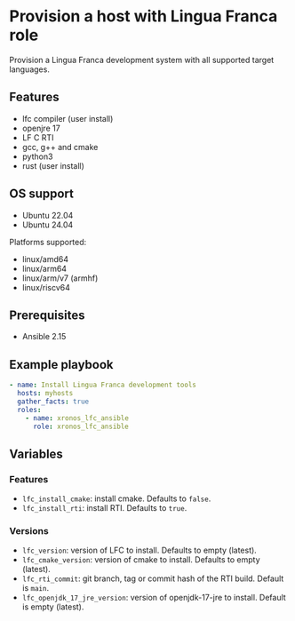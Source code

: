 # Provision a host with Lingua Franca role

Provision a Lingua Franca development system with all supported target languages.

## Features

- lfc compiler (user install)
- openjre 17
- LF C RTI
- gcc, g++ and cmake
- python3
- rust (user install)

## OS support

- Ubuntu 22.04
- Ubuntu 24.04

Platforms supported:

- linux/amd64
- linux/arm64
- linux/arm/v7 (armhf)
- linux/riscv64

## Prerequisites

- Ansible 2.15

## Example playbook

```yaml
- name: Install Lingua Franca development tools
  hosts: myhosts
  gather_facts: true
  roles:
    - name: xronos_lfc_ansible
      role: xronos_lfc_ansible
```

## Variables

### Features

- `lfc_install_cmake`: install cmake. Defaults to `false`.
- `lfc_install_rti`: install RTI. Defaults to `true`.

### Versions

- `lfc_version`: version of LFC to install. Defaults to empty (latest).
- `lfc_cmake_version`: version of cmake to install. Defaults to empty (latest).
- `lfc_rti_commit`: git branch, tag or commit hash of the RTI build. Default is `main`.
- `lfc_openjdk_17_jre_version`: version of openjdk-17-jre to install. Default is empty (latest).
